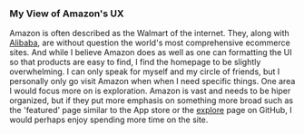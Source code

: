 ### My View of Amazon's UX

Amazon is often described as the Walmart of the internet. They, along with [Alibaba](https://www.alibaba.com/), are without question the world's most comprehensive
ecommerce sites. And while I believe Amazon does as well as one can formatting the UI so that products are easy to find, I find the 
homepage to be slightly overwhelming. I can only speak for myself and my circle of friends, but I personally only go visit Amazon when 
when I need specific things. One area I would focus more on is exploration. Amazon is vast and needs to be hiper organized, but if they 
put more emphasis on something more broad such as the 'featured' page similar to the App store or the [explore](https://github.com/explore) page on GitHub, I would perhaps
enjoy spending more time on the site. 
